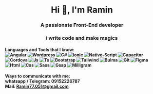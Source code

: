 <center><h1><b>Hi 👋, I'm Ramin</b></h1></center>

<center>
<h3>A passionate Front-End developer</h3>
<h3>i write code and make magics</h3>
</center>

#### Languages and Tools that I know: <br> ![Angular](https://github.com/Ramin-Mehrabanian/Ramin-Mehrabanian/assets/47733873/bb61161d-b42a-4e12-9d25-3248a675a741 "Angular") ![Wordpress](https://github.com/Ramin-Mehrabanian/Ramin-Mehrabanian/assets/47733873/ad88f67e-7791-4391-929b-e89ad1a21d3f "Wordpress") ![C#](https://github.com/Ramin-Mehrabanian/Ramin-Mehrabanian/assets/47733873/17f2aaf4-8a81-48e7-b7c3-dc3130d50bf4 "C#") ![Ionic](https://github.com/Ramin-Mehrabanian/Ramin-Mehrabanian/assets/47733873/4e2c60bf-9ab2-4671-a32d-a4b631e300d8 "Ionic") ![Native-Script](https://github.com/Ramin-Mehrabanian/Ramin-Mehrabanian/assets/47733873/38836226-9f81-403f-bca5-56f7cb90b6b4 "Native-Script") ![Capacitor](https://github.com/Ramin-Mehrabanian/Ramin-Mehrabanian/assets/47733873/9612f722-566e-48e8-ad59-d7174864fa7b "Capacitor") ![Cordova](https://github.com/Ramin-Mehrabanian/Ramin-Mehrabanian/assets/47733873/9993eedc-09d5-4a62-abd6-80e1f3dc3c8f "Cordova") ![Js](https://github.com/Ramin-Mehrabanian/Ramin-Mehrabanian/assets/47733873/aa720abf-92b7-45c8-aa52-d0b973b642e0 "Js") ![Ts](https://github.com/Ramin-Mehrabanian/Ramin-Mehrabanian/assets/47733873/e981cf2e-b45e-4347-8e1c-ced1ee1b5134 "Ts") ![Bootstrap](https://github.com/Ramin-Mehrabanian/Ramin-Mehrabanian/assets/47733873/16736f8c-0621-44a9-ab49-f2487113dcd8 "Bootstrap") ![Tailwind](https://github.com/Ramin-Mehrabanian/Ramin-Mehrabanian/assets/47733873/fc757d9f-5409-4cf8-9e0e-21d8fbf8d3a8 "Tailwind") ![Bulma](https://github.com/Ramin-Mehrabanian/Ramin-Mehrabanian/assets/47733873/fad05325-e6bd-44c7-a78b-8b77a593cab6 "Bulma") ![Git](https://github.com/Ramin-Mehrabanian/Ramin-Mehrabanian/assets/47733873/cd1465db-c17e-48c8-b4cc-1088c91261ae "Git") ![Figma](https://github.com/Ramin-Mehrabanian/Ramin-Mehrabanian/assets/47733873/1bfe1b43-4274-45d2-8680-0ba934b7c083 "Figma") ![Html](https://github.com/Ramin-Mehrabanian/Ramin-Mehrabanian/assets/47733873/14db601b-bb7c-4fd8-ba2d-0954de8b1b4b "Html") ![Css](https://github.com/Ramin-Mehrabanian/Ramin-Mehrabanian/assets/47733873/52afd735-dba4-4b83-9bdd-c824e08826cc "Css") ![Sass](https://github.com/Ramin-Mehrabanian/Ramin-Mehrabanian/assets/47733873/5bd35a1b-63c8-4aee-a5fe-daca58813f83 "Sass") ![Gsap](https://github.com/Ramin-Mehrabanian/Ramin-Mehrabanian/assets/47733873/94bc29c2-0f9f-4ad2-b865-a376cb8fe69c "Gsap") ![Milligram](https://github.com/Ramin-Mehrabanian/Ramin-Mehrabanian/assets/47733873/6f775ce9-ca40-4d50-a0ed-5a4a167849db "Milligram")

#### Ways to communicate with me: <br> whatsapp / Telegram: 09152226787 <br> Mail: Ramin77.051@gmail.com

